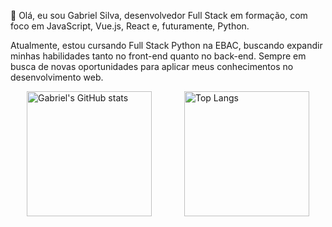 🚀 Olá, eu sou Gabriel Silva, desenvolvedor Full Stack em formação, com foco em JavaScript, Vue.js, React e, futuramente, Python.

Atualmente, estou cursando Full Stack Python na EBAC, buscando expandir minhas habilidades tanto no front-end quanto no back-end. Sempre em busca de novas oportunidades para aplicar meus conhecimentos no desenvolvimento web.

<div style="display: flex; justify-content: space-around; align-items: center;">
  <img src="https://github-readme-stats.vercel.app/api?username=gabrielsilva3107&show_icons=true&theme=dracula&include_all_commits=true&count_private=true" alt="Gabriel's GitHub stats" style="height: 200px;" />
  
  <img src="https://github-readme-stats.vercel.app/api/top-langs/?username=gabrielsilva3107&layout=compact&langs_count=7&theme=dracula" alt="Top Langs" style="height: 200px;" />
</div>
